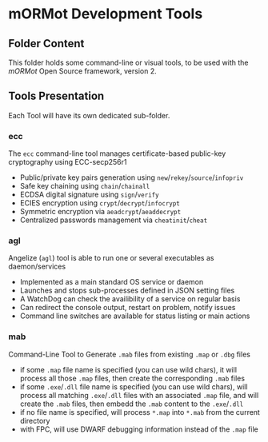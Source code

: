 # mORMot Development Tools

## Folder Content

This folder holds some command-line or visual tools, to be used with the *mORMot* Open Source framework, version 2.

## Tools Presentation

Each Tool will have its own dedicated sub-folder.

### ecc

The `ecc` command-line tool manages certificate-based public-key cryptography using ECC-secp256r1
- Public/private key pairs generation using `new`/`rekey`/`source`/`infopriv`
- Safe key chaining using `chain`/`chainall`
- ECDSA digital signature using `sign`/`verify`
- ECIES encryption using `crypt`/`decrypt`/`infocrypt`
- Symmetric encryption via `aeadcrypt`/`aeaddecrypt`
- Centralized passwords management via `cheatinit`/`cheat`

### agl

Angelize (`agl`) tool is able to run one or several executables as daemon/services
- Implemented as a main standard OS service or daemon
- Launches and stops sub-processes defined in JSON setting files
- A WatchDog can check the availibility of a service on regular basis
- Can redirect the console output, restart on problem, notify issues
- Command line switches are available for status listing or main actions

### mab

Command-Line Tool to Generate `.mab` files from existing `.map` or `.dbg` files
- if some `.map` file name is specified (you can use wild chars), it will
process all those `.map` files, then create the corresponding `.mab` files
- if some `.exe`/`.dll` file name is specified (you can use wild chars), will
process all matching `.exe`/`.dll` files with an associated `.map` file, and will
create the `.mab` files, then embedd the `.mab` content to the `.exe`/`.dll`
- if no file name is specified, will process `*.map` into `*.mab` from the
current directory
- with FPC, will use DWARF debugging information instead of the `.map` file

